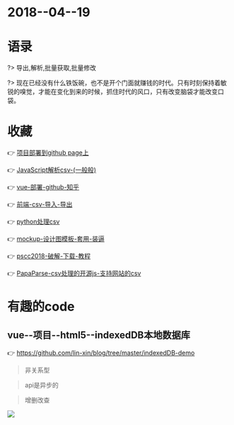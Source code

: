 
# 2018--04--19
# 语录
?> 导出,解析,批量获取,批量修改

?> 现在已经没有什么铁饭碗，也不是开个门面就赚钱的时代。只有时刻保持着敏锐的嗅觉，才能在变化到来的时候，抓住时代的风口，只有改变脑袋才能改变口袋。

# 收藏

:point_right: [项目部署到github page上](https://zhuanlan.zhihu.com/p/35747663)
	
:point_right: [JavaScript解析csv-(一般般)
](	https://segmentfault.com/a/1190000005063159
)

:point_right: [vue-部署-github-知乎
](	https://www.zhihu.com/question/46630687
)
   	
:point_right: [前端-csv-导入-导出
](	https://github.com/julianasobreira/parse-csv
)
   	
:point_right: [python处理csv
](	https://www.cnblogs.com/yanglang/p/7126660.html
)
   	
:point_right: [mockup-设计图模板-套用-装逼
](	https://zhuanlan.zhihu.com/p/26993996
)
   	
:point_right: [pscc2018-破解-下载-教程
](	http://www.mbestman.com/wzjs/783.html
)
   	
:point_right: [PapaParse-csv处理的开源js-支持网站的csv
](	https://github.com/mholt/PapaParse
)

# 有趣的code
## vue--项目--html5--indexedDB本地数据库

:point_right: [
		https://github.com/lin-xin/blog/tree/master/indexedDB-demo
](
		https://github.com/lin-xin/blog/tree/master/indexedDB-demo
)

>非关系型

>api是异步的

>增删改查

<div style="display: grid">
		<img src="http://ww1.sinaimg.cn/large/68258bc2gy1fqpx3d3qfgj20x704vq2s.jpg"/>
</div>
<br>






